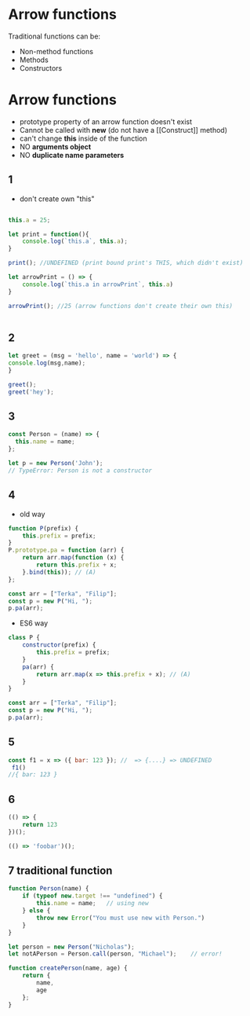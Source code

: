 # Arrow functions 

Traditional functions can be:

* Non-method functions
* Methods
* Constructors

# Arrow functions
* prototype property of an arrow function doesn't exist
* Cannot be called with **new** (do not have a [[Construct]] method) 
* can't change **this** inside of the function
* NO **arguments object** 
* NO **duplicate name parameters**

## 1
* don't create own "this"
```javascript

this.a = 25;

let print = function(){
    console.log(`this.a`, this.a);
}

print(); //UNDEFINED (print bound print's THIS, which didn't exist)

let arrowPrint = () => {
    console.log(`this.a in arrowPrint`, this.a)
}

arrowPrint(); //25 (arrow functions don't create their own this)
    
```


## 2
```javascript
let greet = (msg = 'hello', name = 'world') => {
console.log(msg,name);
}

greet();
greet('hey');
```
## 3
```javascript
const Person = (name) => {
  this.name = name;
};

let p = new Person('John');
// TypeError: Person is not a constructor
```


## 4
* old way
```javascript
function P(prefix) {
    this.prefix = prefix;
}
P.prototype.pa = function (arr) {
    return arr.map(function (x) {
        return this.prefix + x;
    }.bind(this)); // (A)
};

const arr = ["Terka", "Filip"];
const p = new P("Hi, ");
p.pa(arr);

```

* ES6 way
```javascript
class P {
    constructor(prefix) {
        this.prefix = prefix;
    }
    pa(arr) {
        return arr.map(x => this.prefix + x); // (A)
    }
}

const arr = ["Terka", "Filip"];
const p = new P("Hi, ");
p.pa(arr);
```


## 5
```javascript
const f1 = x => ({ bar: 123 }); //  => {....} => UNDEFINED
 f1()
//{ bar: 123 }
```



## 6
```javascript
(() => {
    return 123
})();

(() => 'foobar')();
```




## 7 traditional function
```javascript
function Person(name) {
    if (typeof new.target !== "undefined") {
        this.name = name;   // using new
    } else {
        throw new Error("You must use new with Person.")
    }
}

let person = new Person("Nicholas");
let notAPerson = Person.call(person, "Michael");    // error!
```
```javascript
function createPerson(name, age) {
    return {
        name,
        age
    };
}
```
